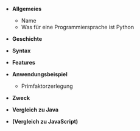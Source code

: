 - **Allgemeies**
    - Name
    - Was für eine Programmiersprache ist Python
- **Geschichte**
- **Syntax**
- **Features**

- **Anwendungsbeispiel**
    - Primfaktorzerlegung

- **Zweck**

- **Vergleich zu Java**
- **(Vergleich zu JavaScript)**
